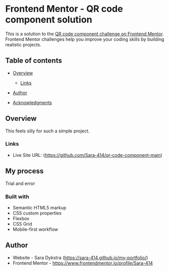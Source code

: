 # Frontend Mentor - QR code component solution

This is a solution to the [QR code component challenge on Frontend Mentor](https://www.frontendmentor.io/challenges/qr-code-component-iux_sIO_H). Frontend Mentor challenges help you improve your coding skills by building realistic projects. 

## Table of contents

- [Overview](#overview)
  - [Links](#links)

- [Author](#author)
- [Acknowledgments](#acknowledgments)


## Overview
This feels silly for such a simple project.


### Links

- Live Site URL: (https://github.com/Sara-414/qr-code-component-main)

## My process
Trial and error

### Built with

- Semantic HTML5 markup
- CSS custom properties
- Flexbox
- CSS Grid
- Mobile-first workflow


## Author

- Website - Sara Dykstra (https://sara-414.github.io/my-portfolio/)
- Frontend Mentor - https://www.frontendmentor.io/profile/Sara-414



